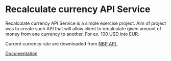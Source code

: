 # Recalculate currency API Service

 Recalculate currency API Service is a simple exercise project.
 Aim of project was to create such API that will allow client to recalculate 
 given amount of money from one currency to another.
 For ex. 100 USD into EUR. 
 
 Current currency rate are downloaded from [NBP API.](http://api.nbp.pl/)
 
 [Documentation](https://wojciechweg.github.io/RecalculateCurrency/)